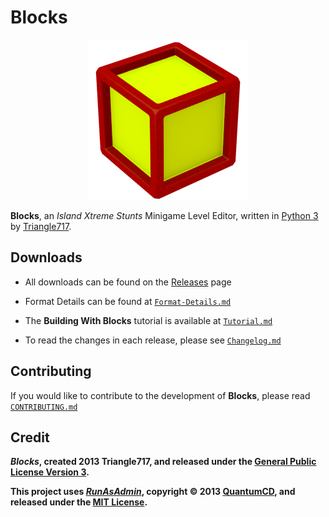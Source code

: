 Blocks
======

<p align="center">
    <img src="Media/Blocks.png" />
</p>

**Blocks**, an _Island Xtreme Stunts_ Minigame Level Editor, written in [Python 3](http://www.python.org)
by [Triangle717](http://Triangle717.WordPress.com).

Downloads
---------

* All downloads can be found on the [Releases](https://github.com/le717/Blocks/releases) page
 
* Format Details can be found at [`Format-Details.md`](Documentation/Format-Details.md)

* The **Building With Blocks** tutorial is available at [`Tutorial.md`](Documentation/Tutorial.md)

* To read the changes in each release, please see [`Changelog.md`](Documentation/Changelog.md)

Contributing
------------

If you would like to contribute to the development of **Blocks**, please read [`CONTRIBUTING.md`](Documentation/CONTRIBUTING.md)

Credit
------
***Blocks*, created 2013 Triangle717, and released under the [General Public License Version 3](http://www.gnu.org/licenses/gpl-3.0-standalone.html).**

**This project uses [*RunAsAdmin*](https://github.com/QuantumCD/RunAsAdmin#readme), copyright :copyright: 2013 
[QuantumCD](http://contingencycoder.wordpress.com/), and released under the [MIT License](http://opensource.org/licenses/MIT).**